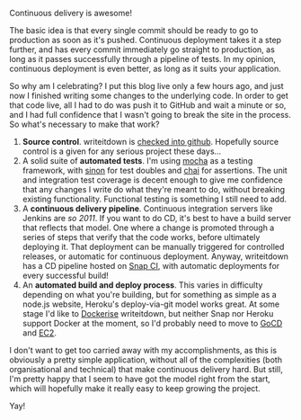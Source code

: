 Continuous delivery is awesome!

The basic idea is that every single commit should be ready to go to production as soon as it's pushed. Continuous deployment takes it a step further, and has every commit immediately go straight to production, as long as it passes successfully through a pipeline of tests. In my opinion, continuous deployment is even better, as long as it suits your application.

So why am I celebrating? I put this blog live only a few hours ago, and just now I finished writing some changes to the underlying code. In order to get that code live, all I had to do was push it to GitHub and wait a minute or so, and I had full confidence that I wasn't going to break the site in the process. So what's necessary to make that work?

[//]: # (fold)

1. **Source control**. writeitdown is [checked into github](https://github.com/camjackson/writeitdown). Hopefully source control is a given for any serious project these days...
2. A solid suite of **automated tests**. I'm using [mocha](http://mochajs.org/) as a testing framework, with [sinon](http://sinonjs.org/) for test doubles and [chai](http://chaijs.com/) for assertions. The unit and integration test coverage is decent enough to give me confidence that any changes I write do what they're meant to do, without breaking existing functionality. Functional testing is something I still need to add.
3. A **continuous delivery pipeline**. Continuous integration servers like Jenkins are *so 2011*. If you want to do CD, it's best to have a build server that reflects that model. One where a change is promoted through a series of steps that verify that the code works, before ultimately deploying it. That deployment can be manually triggered for controlled releases, or automatic for continuous deployment. Anyway, writeitdown has a CD pipeline hosted on [Snap CI](https://snap-ci.com/camjackson/writeitdown/branch/master), with automatic deployments for every successful build!
4. An **automated build and deploy process**. This varies in difficulty depending on what you're building, but for something as simple as a node.js website, Heroku's deploy-via-git model works great. At some stage I'd like to [Dockerise](https://www.docker.com/) writeitdown, but neither Snap nor Heroku support Docker at the moment, so I'd probably need to move to [GoCD](http://www.go.cd/) and [EC2](https://aws.amazon.com/ec2/).

I don't want to get too carried away with my accomplishments, as this is obviously a pretty simple application, without all of the complexities (both organisational and technical) that make continuous delivery hard. But still, I'm pretty happy that I seem to have got the model right from the start, which will hopefully make it really easy to keep growing the project.

Yay!

